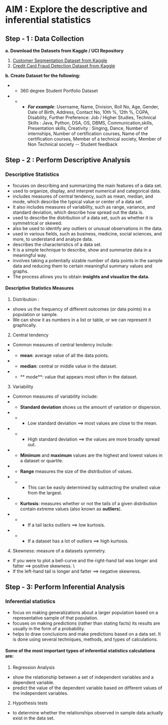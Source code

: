 # AIM : Explore the descriptive and inferential statistics
## Step - 1 : Data Collection
**a. Download the Datasets from Kaggle / UCI Repository**
1. [Customer Segmentation Dataset from Kaggle](https://www.kaggle.com/code/fabiendaniel/customer-segmentation/input)
2. [Credit Card Fraud Detection Dataset from Kaggle](https://www.kaggle.com/datasets/mlg-ulb/creditcardfraud)

**b. Create Dataset for the following:**
- - 360 degree Student Portfolio Dataset
- - - ***For example***: Username, Name,	Division,	Roll No, Age, Gender,	Date of Birth,	Address, Contact No, 10th %,	12th %,	CGPA,	Disability,	Further Preference: Job / Higher Studies,	Technical Skills : Java,	Python,	DSA,	OS,	DBMS,	Communication,skills,	Presentation skills,	Creativity :	Singing,	Dance,	Number of internships,	Number of certification courses,	Name of the certification courses,	Member of a technical society,	Member of Non Technical society
-- Student feedback

## Step - 2 : Perform Descriptive Analysis
### **Descriptive Statistics**
* focuses on describing and summarizing the main features of a data set.
* used to organize, display, and interpret numerical and categorical data.
* includes measures of central tendency, such as mean, median, and mode, which describe the typical value or center of a data set.
* It also includes measures of variability, such as range, variance, and standard deviation, which describe how spread out the data is.
* used to describe the distribution of a data set, such as whether it is symmetrical or skewed.
* also be used to identify any outliers or unusual observations in the data.
* used in various fields, such as business, medicine, social sciences, and more, to understand and analyze data.
* describes the characteristics of a data set.
* It is a simple technique to describe, show and summarize data in a meaningful way.
* involves taking a potentially sizable number of data points in the sample data and reducing them to certain meaningful summary values and graphs.
* The process allows you to obtain **insights and visualize the data.**

#### **Descriptive Statistics Measures**
1. Distribution :
- shows us the frequency of different outcomes (or data points) in a population or sample.
- We can show it as numbers in a list or table, or we can represent it graphically.
2. Central tendency
- Common measures of central tendency include:
- - **mean**: average value of all the data points.
- - **median**: central or middle value in the dataset.
- - ** mode**: value that appears most often in the dataset.
3. Variability
- Common measures of variability include:
- - **Standard deviation** shows us the amount of variation or dispersion.
- - - Low standard deviation ==> most values are close to the mean.
- - - High standard deviation ==> the values are more broadly spread out.
- - **Minimum** and **maximum** values are the highest and lowest values in a dataset or quartile.
- - **Range** measures the size of the distribution of values.
- - - This can be easily determined by subtracting the smallest value from the largest.
- - **Kurtosis**: measures whether or not the tails of a given distribution contain extreme values (also known as **outliers**).
- - - If a tail lacks outliers ==> low kurtosis.
- - - If a dataset has a lot of outliers ==> high kurtosis.
4. Skewness: measure of a datasets symmetry.
- If you were to plot a bell-curve and the right-hand tail was longer and fatter ==> positive skewness. \
- If the left-hand tail is longer and fatter ==> negative skewness.

## Step - 3: Perform Inferential Analysis
### **Inferential statistics**
- focus on making generalizations about a larger population based on a representative sample of that population.
- focuses on making predictions (rather than stating facts) its results are usually in the form of a probability.
- helps to draw conclusions and make predictions based on a data set. It is done using several techniques, methods, and types of calculations.

#### Some of the most important types of inferential statistics calculations are:
1. Regression Analysis
- show the relationship between a set of independent variables and a dependent variable.
- predict the value of the dependent variable based on different values of the independent variables.
2. Hypothesis tests
- to determine whether the relationships observed in sample data actually exist in the data set.
